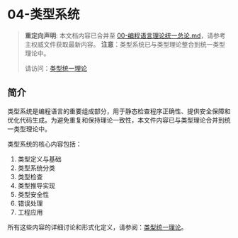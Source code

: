 # 04-类型系统

> **重定向声明**: 本文档内容已合并至 [00-编程语言理论统一总论.md](00-编程语言理论统一总论.md)，请参考主权威文件获取最新内容。
> **注意**：类型系统已与类型理论整合到统一类型理论中。
>
> 请访问：[类型统一理论](03-类型统一理论.md)

## 简介

类型系统是编程语言的重要组成部分，用于静态检查程序正确性、提供安全保障和优化代码生成。为避免重复和保持理论一致性，本文件内容已与类型理论合并到统一类型理论中。

类型系统的核心内容包括：

1. 类型定义与基础
2. 类型系统分类
3. 类型检查
4. 类型推导实现
5. 类型安全性
6. 错误处理
7. 工程应用

所有这些内容的详细讨论和形式化定义，请参阅：[类型统一理论](03-类型统一理论.md)。
